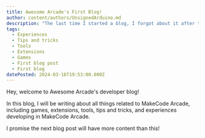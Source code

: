 ```yaml
---
title: Awesome Arcade's First Blog!
author: content/authors/UnsignedArduino.md
description: "The last time I started a blog, I forgot about it after two posts. Hopefully, that doesn't happen this time! \U0001F92A"
tags:
  - Experiences
  - Tips and tricks
  - Tools
  - Extensions
  - Games
  - First blog post
  - First blog
datePosted: 2024-03-16T19:53:00.000Z
---
```


Hey, welcome to Awesome Arcade's developer blog!

In this blog, I will be writing about all things related to MakeCode Arcade, including games, extensions, tools, tips and tricks, and experiences developing in MakeCode Arcade.

I promise the next blog post will have more content than this!
